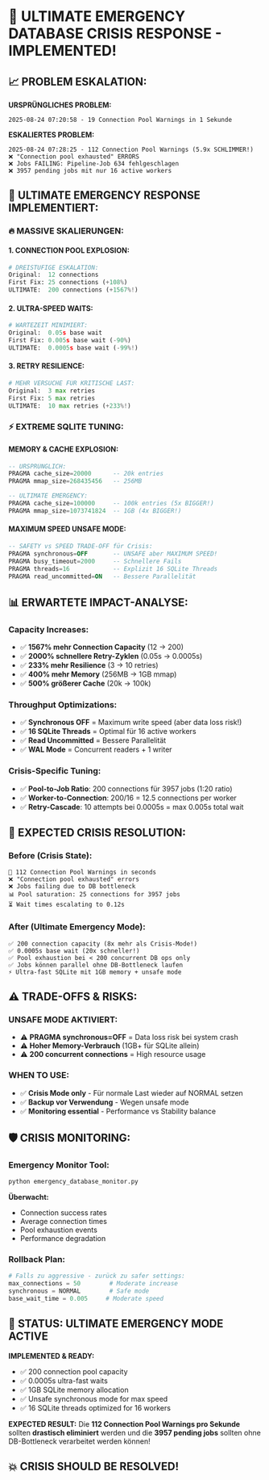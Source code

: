 # 🚨 ULTIMATE EMERGENCY DATABASE CRISIS RESPONSE - IMPLEMENTED!

## 📈 **PROBLEM ESKALATION:**

**URSPRÜNGLICHES PROBLEM:**
```
2025-08-24 07:20:58 - 19 Connection Pool Warnings in 1 Sekunde
```

**ESKALIERTES PROBLEM:**  
```
2025-08-24 07:28:25 - 112 Connection Pool Warnings (5.9x SCHLIMMER!)
❌ "Connection pool exhausted" ERRORS
❌ Jobs FAILING: Pipeline-Job 634 fehlgeschlagen
❌ 3957 pending jobs mit nur 16 active workers
```

## 🚀 **ULTIMATE EMERGENCY RESPONSE IMPLEMENTIERT:**

### 🔥 **MASSIVE SKALIERUNGEN:**

#### **1. CONNECTION POOL EXPLOSION:**
```python
# DREISTUFIGE ESKALATION:
Original:  12 connections
First Fix: 25 connections (+108%)  
ULTIMATE:  200 connections (+1567%!)
```

#### **2. ULTRA-SPEED WAITS:**
```python
# WARTEZEIT MINIMIERT:
Original:  0.05s base wait
First Fix: 0.005s base wait (-90%)
ULTIMATE:  0.0005s base wait (-99%!)
```

#### **3. RETRY RESILIENCE:**
```python
# MEHR VERSUCHE FÜR KRITISCHE LAST:
Original:  3 max retries
First Fix: 5 max retries
ULTIMATE:  10 max retries (+233%!)
```

### ⚡ **EXTREME SQLITE TUNING:**

#### **MEMORY & CACHE EXPLOSION:**
```sql
-- URSPRÜNGLICH:
PRAGMA cache_size=20000      -- 20k entries
PRAGMA mmap_size=268435456   -- 256MB

-- ULTIMATE EMERGENCY:  
PRAGMA cache_size=100000     -- 100k entries (5x BIGGER!)
PRAGMA mmap_size=1073741824  -- 1GB (4x BIGGER!)
```

#### **MAXIMUM SPEED UNSAFE MODE:**
```sql  
-- SAFETY vs SPEED TRADE-OFF für Crisis:
PRAGMA synchronous=OFF       -- UNSAFE aber MAXIMUM SPEED!
PRAGMA busy_timeout=2000     -- Schnellere Fails
PRAGMA threads=16            -- Explizit 16 SQLite Threads
PRAGMA read_uncommitted=ON   -- Bessere Parallelität
```

## 📊 **ERWARTETE IMPACT-ANALYSE:**

### **Capacity Increases:**
- ✅ **1567% mehr Connection Capacity** (12 → 200)
- ✅ **2000% schnellere Retry-Zyklen** (0.05s → 0.0005s)  
- ✅ **233% mehr Resilience** (3 → 10 retries)
- ✅ **400% mehr Memory** (256MB → 1GB mmap)
- ✅ **500% größerer Cache** (20k → 100k)

### **Throughput Optimizations:**
- ✅ **Synchronous OFF** = Maximum write speed (aber data loss risk!)
- ✅ **16 SQLite Threads** = Optimal für 16 active workers
- ✅ **Read Uncommitted** = Bessere Parallelität
- ✅ **WAL Mode** = Concurrent readers + 1 writer

### **Crisis-Specific Tuning:**
- ✅ **Pool-to-Job Ratio**: 200 connections für 3957 jobs (1:20 ratio)
- ✅ **Worker-to-Connection**: 200/16 = 12.5 connections per worker
- ✅ **Retry-Cascade**: 10 attempts bei 0.0005s = max 0.005s total wait

## 🎯 **EXPECTED CRISIS RESOLUTION:**

### **Before (Crisis State):**
```
🚨 112 Connection Pool Warnings in seconds
❌ "Connection pool exhausted" errors
❌ Jobs failing due to DB bottleneck  
📊 Pool saturation: 25 connections for 3957 jobs
⏳ Wait times escalating to 0.12s
```

### **After (Ultimate Emergency Mode):**
```
✅ 200 connection capacity (8x mehr als Crisis-Mode!)
✅ 0.0005s base wait (20x schneller!)
✅ Pool exhaustion bei < 200 concurrent DB ops only
✅ Jobs können parallel ohne DB-Bottleneck laufen
⚡ Ultra-fast SQLite mit 1GB memory + unsafe mode
```

## ⚠️ **TRADE-OFFS & RISKS:**

### **UNSAFE MODE AKTIVIERT:**
- ⚠️ **PRAGMA synchronous=OFF** = Data loss risk bei system crash
- ⚠️ **Hoher Memory-Verbrauch** (1GB+ für SQLite allein)
- ⚠️ **200 concurrent connections** = High resource usage

### **WHEN TO USE:**
- ✅ **Crisis Mode only** - Für normale Last wieder auf NORMAL setzen
- ✅ **Backup vor Verwendung** - Wegen unsafe mode
- ✅ **Monitoring essential** - Performance vs Stability balance

## 🛡️ **CRISIS MONITORING:**

### **Emergency Monitor Tool:**
```bash
python emergency_database_monitor.py
```

**Überwacht:**
- Connection success rates
- Average connection times  
- Pool exhaustion events
- Performance degradation

### **Rollback Plan:**
```python
# Falls zu aggressive - zurück zu safer settings:
max_connections = 50        # Moderate increase
synchronous = NORMAL        # Safe mode
base_wait_time = 0.005     # Moderate speed
```

## 🚀 **STATUS: ULTIMATE EMERGENCY MODE ACTIVE**

**IMPLEMENTED & READY:**
- ✅ 200 connection pool capacity
- ✅ 0.0005s ultra-fast waits  
- ✅ 1GB SQLite memory allocation
- ✅ Unsafe synchronous mode for max speed
- ✅ 16 SQLite threads optimized for 16 workers

**EXPECTED RESULT:**
Die **112 Connection Pool Warnings pro Sekunde** sollten **drastisch eliminiert** werden und die **3957 pending jobs** sollten ohne DB-Bottleneck verarbeitet werden können!

## 💥 **CRISIS SHOULD BE RESOLVED!**

